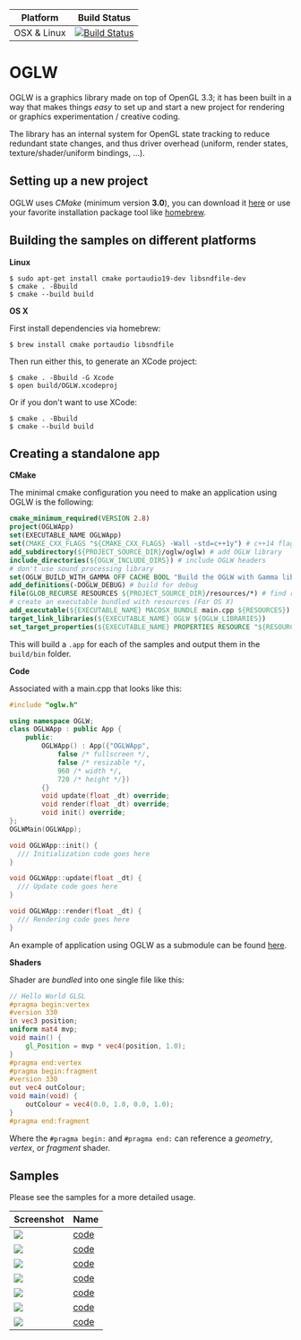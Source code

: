 |Platform|Build Status|
|--------|------|
|OSX & Linux|[![Build Status](https://travis-ci.org/karimnaaji/oglw.svg?branch=master)](https://travis-ci.org/karimnaaji/oglw)|


# OGLW
OGLW is a graphics library made on top of OpenGL 3.3; it has been built in a way that makes things _easy_ to set up and start a new project for rendering or graphics experimentation / creative coding.

The library has an internal system for OpenGL state tracking to reduce redundant state changes, and thus driver overhead (uniform, render states, texture/shader/uniform bindings, ...).

Setting up a new project
------------------------

OGLW uses _CMake_ (minimum version **3.0**), you can download it [here](http://www.cmake.org/download/) or use your favorite installation package tool like [homebrew](http://brew.sh/).


Building the samples on different platforms
-------------------------------------------
**Linux**

```
$ sudo apt-get install cmake portaudio19-dev libsndfile-dev
$ cmake . -Bbuild
$ cmake --build build
```
**OS X**

First install dependencies via homebrew:
```
$ brew install cmake portaudio libsndfile
```
Then run either this, to generate an XCode project:
```
$ cmake . -Bbuild -G Xcode
$ open build/OGLW.xcodeproj
```

Or if you don't want to use XCode:
```
$ cmake . -Bbuild
$ cmake --build build
```

Creating a standalone app
------------------------

**CMake**

The minimal cmake configuration you need to make an application using OGLW is the following:

```cmake
cmake_minimum_required(VERSION 2.8)
project(OGLWApp)
set(EXECUTABLE_NAME OGLWApp)
set(CMAKE_CXX_FLAGS "${CMAKE_CXX_FLAGS} -Wall -std=c++1y") # c++14 flags
add_subdirectory(${PROJECT_SOURCE_DIR}/oglw/oglw) # add OGLW library
include_directories(${OGLW_INCLUDE_DIRS}) # include OGLW headers
# don't use sound processing library
set(OGLW_BUILD_WITH_GAMMA OFF CACHE BOOL "Build the OGLW with Gamma library") 
add_definitions(-DOGLW_DEBUG) # build for debug
file(GLOB_RECURSE RESOURCES ${PROJECT_SOURCE_DIR}/resources/*) # find resources
# create an executable bundled with resources (For OS X)
add_executable(${EXECUTABLE_NAME} MACOSX_BUNDLE main.cpp ${RESOURCES})
target_link_libraries(${EXECUTABLE_NAME} OGLW ${OGLW_LIBRARIES})
set_target_properties(${EXECUTABLE_NAME} PROPERTIES RESOURCE "${RESOURCES}")
````

This will build a `.app` for each of the samples and output them in the `build/bin` folder.

**Code**

Associated with a main.cpp that looks like this:

```c++
#include "oglw.h"

using namespace OGLW;
class OGLWApp : public App {
    public:
        OGLWApp() : App({"OGLWApp", 
            false /* fullscreen */, 
            false /* resizable */, 
            960 /* width */, 
            720 /* height */}) 
        {}
        void update(float _dt) override;
        void render(float _dt) override;
        void init() override;
};
OGLWMain(OGLWApp);

void OGLWApp::init() {
  /// Initialization code goes here
}

void OGLWApp::update(float _dt) {
  /// Update code goes here
}

void OGLWApp::render(float _dt) {
  /// Rendering code goes here
}
```

An example of application using OGLW as a submodule can be found [here](https://github.com/karimnaaji/vectiler/tree/master/renderer).

**Shaders**

Shader are _bundled_ into one single file like this:

```glsl
// Hello World GLSL
#pragma begin:vertex
#version 330
in vec3 position;
uniform mat4 mvp;
void main() {
    gl_Position = mvp * vec4(position, 1.0);
}
#pragma end:vertex
#pragma begin:fragment
#version 330
out vec4 outColour;
void main(void) {
    outColour = vec4(0.0, 1.0, 0.0, 1.0);
}
#pragma end:fragment
```
Where the `#pragma begin:` and `#pragma end:` can reference a _geometry_, _vertex_, or _fragment_ shader.

Samples
-------
Please see the samples for a more detailed usage.

| Screenshot  | Name |
| ------------- | ------------- |
| [![](img/capture0.png)](/blocks)| [code](https://github.com/karimnaaji/vectiler/tree/master/renderer) |
| [![](img/capture1.png)](/blocks)| [code](https://github.com/karimnaaji/oglw/tree/master/samples/tile) |
| [![](img/capture2.png)](/blocks)| [code](https://github.com/karimnaaji/oglw/tree/master/samples/terrain) |
| [![](img/capture3.png)](/blocks)| [code]() |
| [![](img/capture4.png)](/blocks)| [code](https://github.com/karimnaaji/oglw/tree/master/samples/debugdraw) |
| [![](img/capture5.png)](/blocks)| [code](https://github.com/karimnaaji/oglw/tree/master/samples/mesh-sem) |
| [![](img/capture6.png)](/blocks)| [code](https://github.com/karimnaaji/oglw/tree/master/samples/voxel) |
